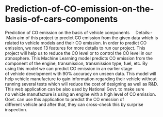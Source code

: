 # Prediction-of-CO-emission-on-the-basis-of-cars-components

Prediction of CO emission on the basis of vehicle components     Details:- Main aim of this project to predict CO emission from the given data which is related to vehicle models and their CO emission. In order to predict CO emission, we need 13 features for more details to run our project. This project will help us to reduce the CO level or to control the CO level in our atmosphere. This Machine Learning model predicts CO emission from the component of the engine, transmission, transmission type, fuel, etc. By using this model we can predict CO emission in an earlier stage of vehicle development with 90% accuracy on unseen data. This model will help vehicle manufacture to gain information regarding their vehicle without running several tests which will reduce the cost of designing as well as R&D. This web application can be also used by National Govt. to make sure no vehicle manufacture is using an engine with a high level of CO emission. Govt. can use this application to predict the CO emission of different vehicle and after that, they can cross-check this by surprise inspection.
